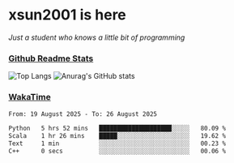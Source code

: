 # xsun2001 is here

*Just a student who knows a little bit of programming*

### [Github Readme Stats](https://github.com/anuraghazra/github-readme-stats)

![Top Langs](https://github-readme-stats.vercel.app/api/top-langs/?username=xsun2001&layout=compact&theme=radical) ![Anurag's GitHub stats](https://github-readme-stats.vercel.app/api?username=xsun2001&show_icons=true&theme=radical)

### [WakaTime](https://wakatime.com)

<!--START_SECTION:waka-->

```txt
From: 19 August 2025 - To: 26 August 2025

Python   5 hrs 52 mins   ████████████████████░░░░░   80.09 %
Scala    1 hr 26 mins    █████░░░░░░░░░░░░░░░░░░░░   19.62 %
Text     1 min           ░░░░░░░░░░░░░░░░░░░░░░░░░   00.23 %
C++      0 secs          ░░░░░░░░░░░░░░░░░░░░░░░░░   00.06 %
```

<!--END_SECTION:waka-->
